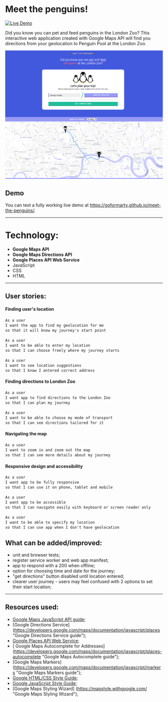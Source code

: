 # Meet the penguins!

[![Live Demo](https://img.shields.io/badge/demo-online-green.svg)](https://goformarty.github.io/meet-the-penguins/)

Did you know you can pet and feed penguins in the London Zoo?
This interactive web application created with Google Maps API will find you directions from your geolocation to Penguin Pool at the London Zoo.

![App screenshot](https://github.com/goformarty/meet-the-penguins/blob/master/screenshot-1.png?raw=true "App screenshot")

## Demo
You can test a fully working live demo at https://goformarty.github.io/meet-the-penguins/.

---

# Technology:
- **Google Maps API** 
- **Google Maps Directions API**
- **Google Places API Web Service**
- JavaScript
- CSS
- HTML

---

## User stories:

#### Finding user's location

    As a user
    I want the app to find my geolocation for me
    so that it will know my journey's start point

    As a user
    I want to be able to enter my location
    so that I can choose freely where my journey starts

    As a user
    I want to see location suggestions
    so that I know I entered correct address

#### Finding directions to London Zoo

    As a user
    I want app to find directions to the London Zoo
    so that I can plan my journey

    As a user
    I want to be able to choose my mode of transport
    so that I can see directions tailored for it

#### Navigating the map

    As a user
    I want to zoom in and zoom out the map
    so that I can see more details about my journey

#### Responsive design and accessibility

    As a user
    I want app to be fully responsive
    so that I can use it on phone, tablet and mobile

    As a user
    I want app to be accessible
    so that I can navigate easily with keyboard or screen reader only

    As a user
    I want to be able to specify my location
    so that I can use app when I don't have geolocation

## What can be added/improved:

- unit and browser tests;
- register service worker and web app manifest;
- app to respond with a 200 when offline;
- option for choosing time and date for the journey;
- "get directions" button disabled until location entered;
- clearer user journey - users may feel confused with 2 options to set their start location;

---

## Resources used:

- [Google Maps JavaScript API guide](https://developers.google.com/maps/documentation/javascript/tutorial "Google Maps JavaScript API guide");
- [Google Directions Service] (https://developers.google.com/maps/documentation/javascript/places "Google Directions Service guide");
- [Google Places API Web Service](https://developers.google.com/maps/documentation/javascript/places "Google Places guide");
- [ Google Maps Autocomplete for Addresses] (https://developers.google.com/maps/documentation/javascript/places-autocomplete "Google Maps Autocomplete guide");
- [Google Maps Markers] (https://developers.google.com/maps/documentation/javascript/markers "Google Maps Markers guide");
- [Google HTML/CSS Style Guide](https://google.github.io/styleguide/htmlcssguide.html "Google HTML/CSS Style Guide");
- [Google JavaScript Style Guide](https://google.github.io/styleguide/jsguide.html "Google JavaScript Style Guide");
- [Google Maps Styling Wizard] (https://mapstyle.withgoogle.com/ "Google Maps Styling Wizard");